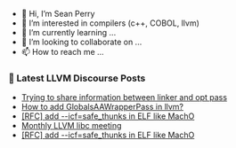 - 👋 Hi, I’m Sean Perry
- 👀 I’m interested in compilers (c++, COBOL, llvm)
- 🌱 I’m currently learning ...
- 💞️ I’m looking to collaborate on ...
- 📫 How to reach me ...

<!---
s66perry/s66perry is a ✨ special ✨ repository because its `README.md` (this file) appears on your GitHub profile.
You can click the Preview link to take a look at your changes.
--->
### 📕 Latest LLVM Discourse Posts

<!-- DISCOURSE-LLVM:START -->
- [Trying to share information between linker and opt pass](https://discourse.llvm.org/t/trying-to-share-information-between-linker-and-opt-pass/84622#post_1)
- [How to add GlobalsAAWrapperPass in llvm?](https://discourse.llvm.org/t/how-to-add-globalsaawrapperpass-in-llvm/84457#post_6)
- [[RFC] add --icf=safe_thunks in ELF like MachO](https://discourse.llvm.org/t/rfc-add-icf-safe-thunks-in-elf-like-macho/84584#post_7)
- [Monthly LLVM libc meeting](https://discourse.llvm.org/t/monthly-llvm-libc-meeting/74259?page=2#post_33)
- [[RFC] add --icf=safe_thunks in ELF like MachO](https://discourse.llvm.org/t/rfc-add-icf-safe-thunks-in-elf-like-macho/84584#post_6)
<!-- DISCOURSE-LLVM:END -->
